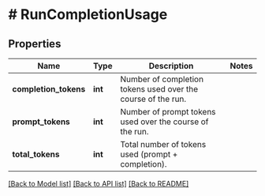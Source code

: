 # # RunCompletionUsage

## Properties

Name | Type | Description | Notes
------------ | ------------- | ------------- | -------------
**completion_tokens** | **int** | Number of completion tokens used over the course of the run. |
**prompt_tokens** | **int** | Number of prompt tokens used over the course of the run. |
**total_tokens** | **int** | Total number of tokens used (prompt + completion). |

[[Back to Model list]](../../README.md#models) [[Back to API list]](../../README.md#endpoints) [[Back to README]](../../README.md)

